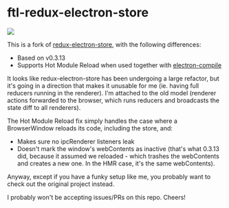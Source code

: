 # ftl-redux-electron-store

![](https://img.shields.io/badge/maintained%3F-no!-red.svg)

This is a fork of [redux-electron-store](https://github.com/samiskin/redux-electron-store), with the following differences:

  * Based on v0.3.13
  * Supports Hot Module Reload when used together with [electron-compile](https://github.com/electron/electron-compile)

It looks like redux-electron-store has been undergoing a large refactor, but it's
going in a direction that makes it unusable for me (ie. having full reducers
running in the renderer). I'm attached to the old model (renderer actions
forwarded to the browser, which runs reducers and broadcasts the state diff
to all renderers).

The Hot Module Reload fix simply handles the case where a BrowserWindow reloads
its code, including the store, and:

  * Makes sure no ipcRenderer listeners leak
  * Doesn't mark the window's webContents as inactive (that's what 0.3.13 did, because it assumed we reloaded - which trashes the webContents and creates a new one. In the HMR case, it's the same webContents).

Anyway, except if you have a funky setup like me, you probably want to
check out the original project instead.

I probably won't be accepting issues/PRs on this repo. Cheers!

